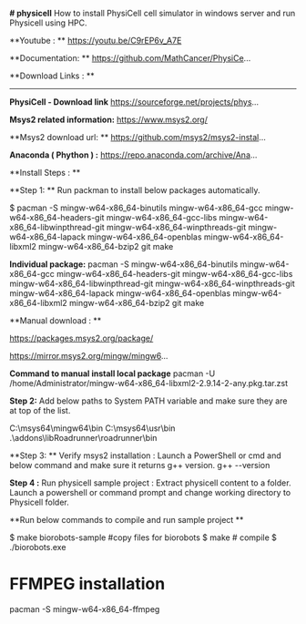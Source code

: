 **# physicell**
How to install PhysiCell cell simulator in windows server and run Physicell using HPC.

**Youtube : **
https://youtu.be/C9rEP6v_A7E

**Documentation: **
https://github.com/MathCancer/PhysiCe...

**Download Links : **
________________________________________________________________________
**PhysiCell  - Download link**
https://sourceforge.net/projects/phys...

**Msys2 related information:** 
https://www.msys2.org/ 

**Msys2 download url: **
https://github.com/msys2/msys2-instal...

**Anaconda ( Phython ) :**
https://repo.anaconda.com/archive/Ana...

**Install Steps : **

**Step 1: **
Run packman to install below packages automatically. 

$ pacman -S mingw-w64-x86_64-binutils mingw-w64-x86_64-gcc mingw-w64-x86_64-headers-git mingw-w64-x86_64-gcc-libs mingw-w64-x86_64-libwinpthread-git mingw-w64-x86_64-winpthreads-git mingw-w64-x86_64-lapack mingw-w64-x86_64-openblas mingw-w64-x86_64-libxml2 mingw-w64-x86_64-bzip2 git make

**Individual package:** 
pacman -S 
mingw-w64-x86_64-binutils 
mingw-w64-x86_64-gcc 
mingw-w64-x86_64-headers-git 
mingw-w64-x86_64-gcc-libs 
mingw-w64-x86_64-libwinpthread-git 
mingw-w64-x86_64-winpthreads-git 
mingw-w64-x86_64-lapack 
mingw-w64-x86_64-openblas 
mingw-w64-x86_64-libxml2 
mingw-w64-x86_64-bzip2 
git 
make

**Manual download  : **

https://packages.msys2.org/package/

https://mirror.msys2.org/mingw/mingw6...

**Command to manual install local package**
pacman -U  /home/Administrator/mingw-w64-x86_64-libxml2-2.9.14-2-any.pkg.tar.zst

**Step 2:** 
Add below paths to System PATH variable and make sure they are at top of the list. 

C:\msys64\mingw64\bin
C:\msys64\usr\bin
.\addons\libRoadrunner\roadrunner\bin

**Step 3: **
Verify msys2 installation :
Launch a PowerShell or cmd  and below command  and make sure it returns g++ version. 
g++ --version

**Step 4 :**
Run physicell sample project : 
Extract physicell content to a folder.  Launch a powershell or command prompt and change working directory to Physicell folder. 

**Run below commands to compile and run sample project **

$ make biorobots-sample     #copy files for biorobots 
$ make                      # compile
$ ./biorobots.exe


# FFMPEG installation 

pacman -S mingw-w64-x86_64-ffmpeg
